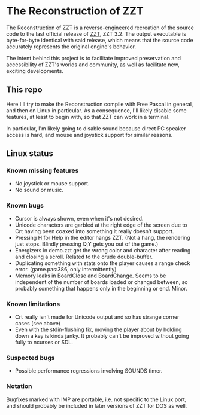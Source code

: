 # The Reconstruction of ZZT

The Reconstruction of ZZT is a reverse-engineered recreation of the source code to the last official release of
[ZZT](https://museumofzzt.com/about-zzt), ZZT 3.2. The output executable is byte-for-byte identical with said
release, which means that the source code accurately represents the original engine's behavior.

The intent behind this project is to facilitate improved preservation and accessibility of ZZT's worlds and community,
as well as facilitate new, exciting developments.

## This repo

Here I'll try to make the Reconstruction compile with Free Pascal in general,
and then on Linux in particular. As a consequence, I'll likely disable some
features, at least to begin with, so that ZZT can work in a terminal.

In particular, I'm likely going to disable sound because direct PC speaker
access is hard, and mouse and joystick support for similar reasons.

## Linux status

### Known missing features

- No joystick or mouse support.
- No sound or music.

### Known bugs

- Cursor is always shown, even when it's not desired.
- Unicode characters are garbled at the right edge of the screen due to Crt having been coaxed into something it really doesn't support.
- Pressing H for Help in the editor hangs ZZT. (Not a hang, the rendering just stops. Blindly pressing Q,Y gets you out of the game.)
- Energizers in demo.zzt get the wrong color and character after reading and closing a scroll. Related to the crude double-buffer.
- Duplicating something with stats onto the player causes a range check error. (game.pas:386, only intermittently)
- Memory leaks in BoardClose and BoardChange. Seems to be independent of the number of boards loaded or changed between, so probably something that happens only in the beginning or end. Minor.

### Known limitations

- Crt really isn't made for Unicode output and so has strange corner cases (see above)
- Even with the stdin-flushing fix, moving the player about by holding down a key is kinda janky. It probably can't be improved without going fully to ncurses or SDL.

### Suspected bugs

- Possible performance regressions involving SOUNDS timer.

### Notation

Bugfixes marked with IMP are portable, i.e. not specific to the Linux port, and
should probably be included in later versions of ZZT for DOS as well.
